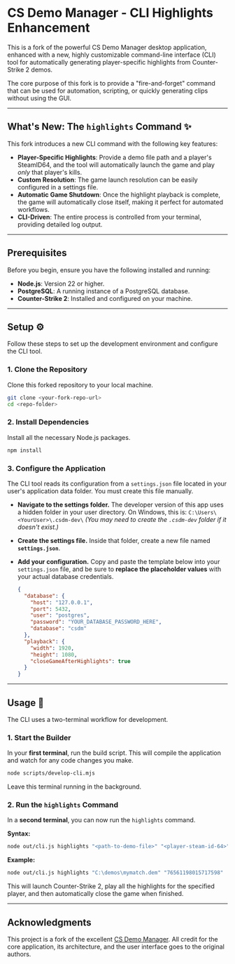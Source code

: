 # CS Demo Manager - CLI Highlights Enhancement

This is a fork of the powerful CS Demo Manager desktop application, enhanced with a new, highly customizable command-line interface (CLI) tool for automatically generating player-specific highlights from Counter-Strike 2 demos.

The core purpose of this fork is to provide a "fire-and-forget" command that can be used for automation, scripting, or quickly generating clips without using the GUI.

---

## What's New: The `highlights` Command ✨

This fork introduces a new CLI command with the following key features:

- **Player-Specific Highlights**: Provide a demo file path and a player's SteamID64, and the tool will automatically launch the game and play _only_ that player's kills.
- **Custom Resolution**: The game launch resolution can be easily configured in a settings file.
- **Automatic Game Shutdown**: Once the highlight playback is complete, the game will automatically close itself, making it perfect for automated workflows.
- **CLI-Driven**: The entire process is controlled from your terminal, providing detailed log output.

---

## Prerequisites

Before you begin, ensure you have the following installed and running:

- **Node.js**: Version 22 or higher.
- **PostgreSQL**: A running instance of a PostgreSQL database.
- **Counter-Strike 2**: Installed and configured on your machine.

---

## Setup ⚙️

Follow these steps to set up the development environment and configure the CLI tool.

### 1. Clone the Repository

Clone this forked repository to your local machine.

```bash
git clone <your-fork-repo-url>
cd <repo-folder>
```

### 2. Install Dependencies

Install all the necessary Node.js packages.

```bash
npm install
```

### 3. Configure the Application

The CLI tool reads its configuration from a `settings.json` file located in your user's application data folder. You must create this file manually.

- **Navigate to the settings folder.** The developer version of this app uses a hidden folder in your user directory. On Windows, this is:
  `C:\Users\<YourUser>\.csdm-dev\`
  _(You may need to create the `.csdm-dev` folder if it doesn't exist.)_

- **Create the settings file.** Inside that folder, create a new file named **`settings.json`**.

- **Add your configuration.** Copy and paste the template below into your `settings.json` file, and be sure to **replace the placeholder values** with your actual database credentials.

  ```json
  {
    "database": {
      "host": "127.0.0.1",
      "port": 5432,
      "user": "postgres",
      "password": "YOUR_DATABASE_PASSWORD_HERE",
      "database": "csdm"
    },
    "playback": {
      "width": 1920,
      "height": 1080,
      "closeGameAfterHighlights": true
    }
  }
  ```

---

## Usage 🚀

The CLI uses a two-terminal workflow for development.

### 1. Start the Builder

In your **first terminal**, run the build script. This will compile the application and watch for any code changes you make.

```bash
node scripts/develop-cli.mjs
```

Leave this terminal running in the background.

### 2. Run the `highlights` Command

In a **second terminal**, you can now run the `highlights` command.

**Syntax:**

```bash
node out/cli.js highlights "<path-to-demo-file>" "<player-steam-id-64>"
```

**Example:**

```bash
node out/cli.js highlights "C:\demos\mymatch.dem" "76561198015717598"
```

This will launch Counter-Strike 2, play all the highlights for the specified player, and then automatically close the game when finished.

---

## Acknowledgments

This project is a fork of the excellent [CS Demo Manager](https://github.com/akiver/cs-demo-manager). All credit for the core application, its architecture, and the user interface goes to the original authors.
